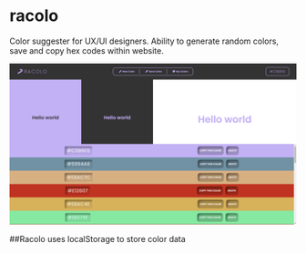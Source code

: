 # racolo
Color suggester for UX/UI designers. Ability to generate random colors, save and copy hex codes within website.


![Racolo Screenshot](https://github.com/kemalozvarol2/racolo/blob/master/ss.PNG)

##Racolo uses localStorage to store color data
